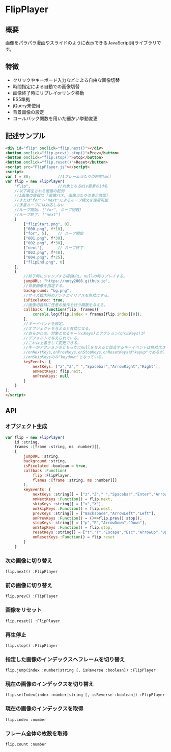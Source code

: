 # FlipPlayer
## 概要
画像をパラパラ漫画やスライドのように表示できるJavaScript用ライブラリです。
## 特徴
* クリックやキーボード入力などによる自由な画像切替
* 時間指定による自動での画像切替
* 画像終了時にリプレイorリンク移動
* ES5準拠
* jQuery未使用
* 背景画像の設定
* コールバック関数を用いた細かい挙動変更
## 記述サンプル
```html 
<div id="flip" onclick="flip.next()"></div>
<button onclick="flip.prev().stop()">Prev</button>
<button onclick="flip.stop()">Stop</button>
<button onclick="flip.reset()">Reset</button>
<script src="FlipPlayer.js"></script>
<script>
var f = 80;            //1フレーム当たりの時間[ms]
var flip = new FlipPlayer(
    "flip",            //対象となるdiv要素のid名
    //以下再生される画像の配列
    //1画像の情報は [画像パス, 画像当たりの表示時間]
    //または"for"～"next"によるループ構文を使用可能
    //多重ループには対応しない
    //ループ開始: ["for", ループ回数]
    //ループ終了: ["next"]
    [
        ["flipStart.png", 0],
        ["000.png", f*10],
        ["for", 5],    // ループ開始
        ["001.png", f*30],
        ["002.png", f*30],
        ["next"],      // ループ終了
        ["003.png", f*40],
        ["004.png", f*25],
        ["flipEnd.png", 0]
    ],
    {
        //終了時にジャンプする場合URL。nullの時リプレイする。
        jumpURL: "https://noty2008.github.io",
        //背景画像を指定する。
        background: "bg.png",
        //サイズ拡大時のアンチエイリアスを無効にする。
        isPixelated: true,
        //画像切替時に任意の操作を行う関数を与える。
        callback: function(flip, frames){
            console.log(flip.index + frames[flip.index][0]);
        },
        //キーイベントを設定。
        //オブジェクトを与えると有効になる。
        //あらかじめ、対象となるキー(○○Keys)とアクション(on○○Keys)が
        //デフォルトで与えられている。
        //これは上書きして変更できる。
        //キーかアクションのどちらかにnullを与えると該当するキーイベントは無効化される。
        //onNextKeys,onPrevKeys,onStopKeys,onResetKeysは"keyup"であるが、
        //onSkipKeysのみ"keydown"となっている。
        keyEvents: {
            nextKeys: ["z","Z"," ","Spacebar","ArrowRight","Right"],
            onNextKeys: flip.next,
            onPrevKeys: null
        }
    }
);
</script>
```

## API
### オブジェクト生成
```js
var flip = new FlipPlayer(
    id :string,
    frames :[frame :string, ms :number][],
    {
        jumpURL :string,
        background :string,
        isPixelated :boolean = true,
        callback :Function(
            flip :FlipPlayer,
            flames :[frame :string, ms :number][]
        ),
        keyEvents: {
            nextKeys :string[] = ["z","Z"," ","Spacebar","Enter","ArrowRight","Right"],
            onNextKeys :Function() = flip.next,
            skipKeys :string[] = ["x","X"],
            onSkipKeys :Function() = flip.next,
            prevKeys :string[] = ["Backspace","ArrowLeft","Left"],
            onPrevKeys :Function() = ()=>flip.prev().stop(),
            stopKeys: string[] = ["p","P","ArrowDown","Down"],
            onStopKeys :Function() = flip.stop,
            resetKeys :string[] = ["t","T","Escape","Esc","ArrowUp","Up"],
            onResetKeys :Function() = flip.reset
        }
    }
```
### 次の画像に切り替え
```flip.next() :FlipPlayer```
### 前の画像に切り替え
```flip.prev() :FlipPlayer```
### 画像をリセット
```flip.reset() :FlipPlayer```
### 再生停止
```flip.stop() :FlipPlayer```
### 指定した画像のインデックスへフレームを切り替え
```flip.jump(index :number|string [, isReverse :boolean]) :FlipPlayer```
### 現在の画像のインデックスを切り替え
```flip.setIndex(index :number|string [, isReverse :boolean]) :FlipPlayer```
### 現在の画像のインデックスを取得
```flip.index :number```
### フレーム全体の枚数を取得
```flip.count :number```


